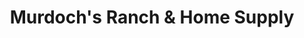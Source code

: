 ---
title: "Murdoch's Ranch & Home Supply"
url: /craig/murdochs-ranch-and-home-supply/
shop: agrarian
---
